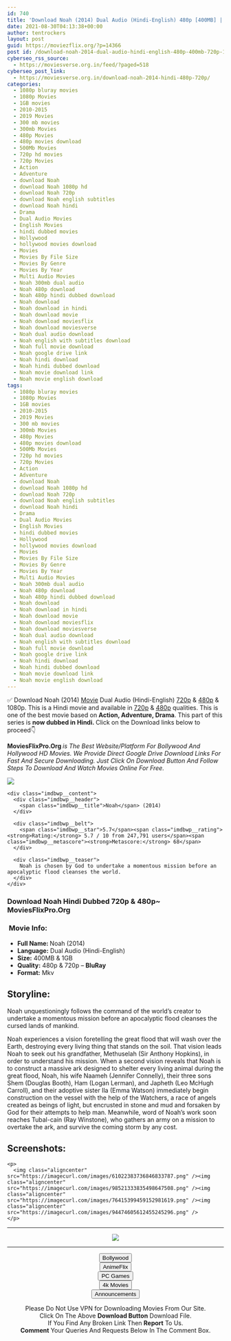 ```yaml
---
id: 740
title: 'Download Noah (2014) Dual Audio (Hindi-English) 480p [400MB] || 720p [1GB]'
date: 2021-08-30T04:13:38+00:00
author: tentrockers
layout: post
guid: https://moviezflix.org/?p=14366
post id: /download-noah-2014-dual-audio-hindi-english-480p-400mb-720p-1gb/
cyberseo_rss_source:
  - https://moviesverse.org.in/feed/?paged=518
cyberseo_post_link:
  - https://moviesverse.org.in/download-noah-2014-hindi-480p-720p/
categories:
  - 1080p bluray movies
  - 1080p Movies
  - 1GB movies
  - 2010-2015
  - 2019 Movies
  - 300 mb movies
  - 300mb Movies
  - 480p Movies
  - 480p movies download
  - 500Mb Movies
  - 720p hd movies
  - 720p Movies
  - Action
  - Adventure
  - download Noah
  - download Noah 1080p hd
  - download Noah 720p
  - download Noah english subtitles
  - download Noah hindi
  - Drama
  - Dual Audio Movies
  - English Movies
  - hindi dubbed movies
  - Hollywood
  - hollywood movies download
  - Movies
  - Movies By File Size
  - Movies By Genre
  - Movies By Year
  - Multi Audio Movies
  - Noah 300mb dual audio
  - Noah 480p download
  - Noah 480p hindi dubbed download
  - Noah download
  - Noah download in hindi
  - Noah download movie
  - Noah download moviesflix
  - Noah download moviesverse
  - Noah dual audio download
  - Noah english with subtitles download
  - Noah full movie download
  - Noah google drive link
  - Noah hindi download
  - Noah hindi dubbed download
  - Noah movie download link
  - Noah movie english download
tags:
  - 1080p bluray movies
  - 1080p Movies
  - 1GB movies
  - 2010-2015
  - 2019 Movies
  - 300 mb movies
  - 300mb Movies
  - 480p Movies
  - 480p movies download
  - 500Mb Movies
  - 720p hd movies
  - 720p Movies
  - Action
  - Adventure
  - download Noah
  - download Noah 1080p hd
  - download Noah 720p
  - download Noah english subtitles
  - download Noah hindi
  - Drama
  - Dual Audio Movies
  - English Movies
  - hindi dubbed movies
  - Hollywood
  - hollywood movies download
  - Movies
  - Movies By File Size
  - Movies By Genre
  - Movies By Year
  - Multi Audio Movies
  - Noah 300mb dual audio
  - Noah 480p download
  - Noah 480p hindi dubbed download
  - Noah download
  - Noah download in hindi
  - Noah download movie
  - Noah download moviesflix
  - Noah download moviesverse
  - Noah dual audio download
  - Noah english with subtitles download
  - Noah full movie download
  - Noah google drive link
  - Noah hindi download
  - Noah hindi dubbed download
  - Noah movie download link
  - Noah movie english download
---
```

<div class="thecontent clearfix">
  <p>
    ✅ Download Noah (2014) <a href="https://moviesverse.org.in/category/movies/" data-wpel-link="internal">Movie</a> Dual Audio (Hindi-English) <a href="https://moviesverse.org.in/720p-movies/" data-wpel-link="internal">720p</a>&nbsp;&&nbsp;<a href="https://moviesverse.org.in/480p-movies/" data-wpel-link="internal">480p</a> & 1080p. This is a Hindi movie and available in <a href="https://moviesverse.org.in/720p-movies/" data-wpel-link="internal">720p</a>&nbsp;&&nbsp;<a href="https://moviesverse.org.in/480p-movies/" data-wpel-link="internal">480p</a> qualities. This is one of the best movie based on <strong>Action, Adventure, Drama</strong>. This part of this series is <strong>now dubbed in <span>Hindi.&nbsp;</span></strong><span>Click on the Download links below to proceed👇</span>
  </p>
  
  <p>
    <strong><span>MoviesFlixPro.Org&nbsp;</span></strong><em>is The Best Website/Platform For Bollywood And Hollywood HD Movies. We Provide Direct Google Drive Download Links For Fast And Secure Downloading. Just Click On Download Button And Follow Steps To&nbsp;Download And Watch Movies Online For Free.</em>
  </p>
  
  <div class="imdbwp imdbwp--movie dark">
    <div class="imdbwp__thumb">
      <a class="imdbwp__link" target="_blank" title="Noah" href="https://www.imdb.com/title/tt1959490/" rel="nofollow external noopener noreferrer" data-wpel-link="external"><img class="imdbwp__img" src="https://m.media-amazon.com/images/M/MV5BMjI2OTgyNTc0Ml5BMl5BanBnXkFtZTgwNDM1NTQxMTE@._V1_SX300.jpg" /></a>
    </div>
    
    <div class="imdbwp__content">
      <div class="imdbwp__header">
        <span class="imdbwp__title">Noah</span> (2014)
      </div>
      
      <div class="imdbwp__belt">
        <span class="imdbwp__star">5.7</span><span class="imdbwp__rating"><strong>Rating:</strong> 5.7 / 10 from 247,791 users</span><span class="imdbwp__metascore"><strong>Metascore:</strong> 68</span>
      </div>
      
      <div class="imdbwp__teaser">
        Noah is chosen by God to undertake a momentous mission before an apocalyptic flood cleanses the world.
      </div>
    </div>
  </div>
  
  <h3>
    <span>Download Noah Hindi Dubbed 720p & 480p~ MoviesFlixPro.Org</span>
  </h3>
  
  <h3>
    <span>&nbsp;Movie Info:&nbsp;</span>
  </h3>
  
  <ul>
    <li>
      <strong>Full Name: </strong>Noah (2014)
    </li>
    <li>
      <strong>Language:</strong> Dual Audio (Hindi-English)
    </li>
    <li>
      <strong>Size:</strong> 400MB & 1GB
    </li>
    <li>
      <strong>Quality:</strong> 480p & 720p – <span><strong>BluRay</strong></span>
    </li>
    <li>
      <strong>Format:</strong>&nbsp;Mkv
    </li>
  </ul>
  
  <h2>
    <span>Storyline:</span>
  </h2>
  
  <p>
    Noah unquestioningly follows the command of the world’s creator to undertake a momentous mission before an apocalyptic flood cleanses the cursed lands of mankind.
  </p>
  
  <div>
    Noah experiences a vision foretelling the great flood that will wash over the Earth, destroying every living thing that stands on the soil. That vision leads Noah to seek out his grandfather, Methuselah (Sir Anthony Hopkins), in order to understand his mission. When a second vision reveals that Noah is to construct a massive ark designed to shelter every living animal during the great flood, Noah, his wife Naameh (Jennifer Connelly), their three sons Shem (Douglas Booth), Ham (Logan Lerman), and Japheth (Leo McHugh Carroll), and their adoptive sister Ila (Emma Watson) immediately begin construction on the vessel with the help of the Watchers, a race of angels created as beings of light, but encrusted in stone and mud and forsaken by God for their attempts to help man. Meanwhile, word of Noah’s work soon reaches Tubal-cain (Ray Winstone), who gathers an army on a mission to overtake the ark, and survive the coming storm by any cost.
  </div>
  
  <div class="summary_text">
    <h2>
      <span>Screenshots:</span>
    </h2>
    
    <p>
      <img class="aligncenter" src="https://imagecurl.com/images/61022383736846833787.png" /><img class="aligncenter" src="https://imagecurl.com/images/98521333835498647508.png" /><img class="aligncenter" src="https://imagecurl.com/images/76415399459152981619.png" /><img class="aligncenter" src="https://imagecurl.com/images/94474605612455245296.png" />
    </p>
  </div>
</div>

<center>
  </p> 
  
  <hr />
  
  <p>
    <a href="http://gdrivepro.xyz/join.php" data-wpel-link="external" target="_blank" rel="nofollow external noopener noreferrer"><img src="https://i.imgur.com/FhMdWdW.png" /></a>
  </p>
  
  <hr />
  
  <p>
    <a href="https://dogemovies.xyz" target="_blank" data-wpel-link="external" rel="nofollow external noopener noreferrer"><button class="button button5">Bollywood</button></a><br /> <a href="https://animeflix.in" target="_blank" data-wpel-link="external" rel="nofollow external noopener noreferrer"><button class="button button5">AnimeFlix</button></a><br /> <a href="https://gamesflix.net/" target="_blank" data-wpel-link="external" rel="nofollow external noopener noreferrer"><button class="button button5">PC Games</button></a><br /> <a href="https://uhdmovies.in" target="_blank" data-wpel-link="external" rel="nofollow external noopener noreferrer"><button class="button button5">4k Movies</button></a><br /> <a href="https://moviesverse.org.in/announcements/" target="_blank" data-wpel-link="internal" rel="noopener"><button class="button button5">Announcements</button></a>
  </p>
  
  <div class="alert alert-danger">
    Please Do Not Use VPN for Downloading Movies From Our Site.
  </div>
  
  <div class="alert alert-success">
    Click On The Above <strong>Download Button</strong> Download File.
  </div>
  
  <div class="alert alert-warning">
    If You Find Any Broken Link Then <strong>Report</strong> To Us.
  </div>
  
  <div class="alert alert-info">
    <strong>Comment</strong> Your Queries And Requests Below In The Comment Box.
  </div>
  
  <p>
    </center>
  </p>